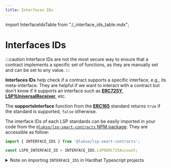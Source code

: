 ```yaml
---
title: Interfaces IDs
---
```


import InterfaceIdsTable from "./\_interface_ids_table.mdx";


# Interfaces IDs

:::caution
Interface IDs are not the most secure way to ensure that a contract implements a specific set of functions, as they are manually set and can be set to any value.
:::

**Interfaces IDs** help check if a contract supports a specific interface, e.g., its meta-interface. They are helpful if we want to interact with a contract but don't know if it supports an interface such as **[ERC725Y](https://github.com/ethereum/EIPs/blob/master/EIPS/eip-725.md#erc725y)**, **[LSP1UniversalReceiver](https://github.com/lukso-network/LIPs/blob/main/LSPs/LSP-1-UniversalReceiver.md)**, etc.

The **supportsInterface** function from the **[ERC165](https://eips.ethereum.org/EIPS/eip-165)** standard returns `true` if the standard is supported, `false` otherwise.

The interface IDs of each LSP standards can be easily imported in your code from the [`@lukso/lsp-smart-contracts` NPM package](https://www.npmjs.com/package/@lukso/lsp-smart-contracts). They are accessible as follow:

```js
import { INTERFACE_IDS } from '@lukso/lsp-smart-contracts';

const LSP0_INTERFACE_ID = INTERFACE_IDS.LSP0ERC725Account;
```

<details>
    <summary>Note on importing <code>INTERFACE_IDS</code> in Hardhat Typescript projects</summary>

    If you are trying to import the `INTERFACE_IDS` within a Hardhat Typescript project, use the following import syntax:

    ```ts
    import { INTERFACE_IDS } from '@lukso/lsp-smart-contracts/constants';

    // This will raise an error if you have ES Lint enabled,
    // but will allow you to import the constants in a Hardhat + Typescript based project.
    const LSP0_INTERFACE_ID = INTERFACE_IDS.LSP0ERC725Account;
    ```

    This is due to the current issue that it is not possible to import ES Modules in Hardhat Typescript projects.
</details>



<InterfaceIdsTable />
